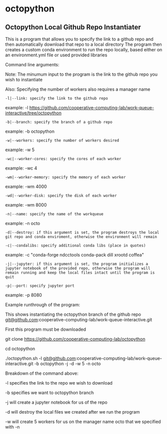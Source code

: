 # octopython
Octopython Local Github Repo Instantiater
----------------------------------------
This is a program that allows you to specify the link to a github repo and then automatically download that repo to a local directory
The program then creates a custom conda environment to run the repo locally, based either on an environment.yml file or used provided libraries

Command line arguments:

Note: The minumum input to the program is the link to the github repo you wish to instantiate

Also: Specifying the number of workers also requires a manager name
```
-l|--link: specify the link to the github repo
```
example: -l https://github.com/cooperative-computing-lab/work-queue-interactive/tree/octopython
```
-b|--branch: specify the branch of a github repo
```
example: -b octopython
```
-w|--workers: specify the number of workers desired
```
example: -w 5
```
-wc|--worker-cores: specify the cores of each worker
```
example: -wc 4
```
-wm|--worker-memory: specify the memory of each worker
```
example: -wm 4000
```
-wd|--worker-disk: specify the disk of each worker
```
example: -wm 8000
```
-n|--name: specify the name of the workqueue
```
example: -n octo
```
-d|--destroy: if this argument is set, the program destroys the local git repo and conda enviroment, otherwise the environment will remain
```
```
-c|--condalibs: specify additional conda libs (place in quotes)
```
example: -c "conda-forge ndcctools conda-pack dill xrootd coffea"
```
-j|--jupyter: if this argument is set, the program initializes a jupyter notebook of the provided repo, otherwise the program will remain running and keep the local files intact until the program is quit
```
```
-p|--port: specify jupyter port
```
example: -p 8080

Example runthrough of the program:

This shows instantiating the octopython branch of the github repo git@github.com:cooperative-computing-lab/work-queue-interactive.git

First this program must be downloaded

git clone https://github.com/cooperative-computing-lab/octopython

cd octopython

./octopython.sh -l git@github.com:cooperative-computing-lab/work-queue-interactive.git -b octopython -j -d -w 5 -n octo

Breakdown of the command above:

-l specifies the link to the repo we wish to download

-b specifies we want to octopython branch

-j will create a jupyter notebook for us of the repo

-d will destroy the local files we created after we run the program

-w will create 5 workers for us on the manager name octo that we specified with -n
